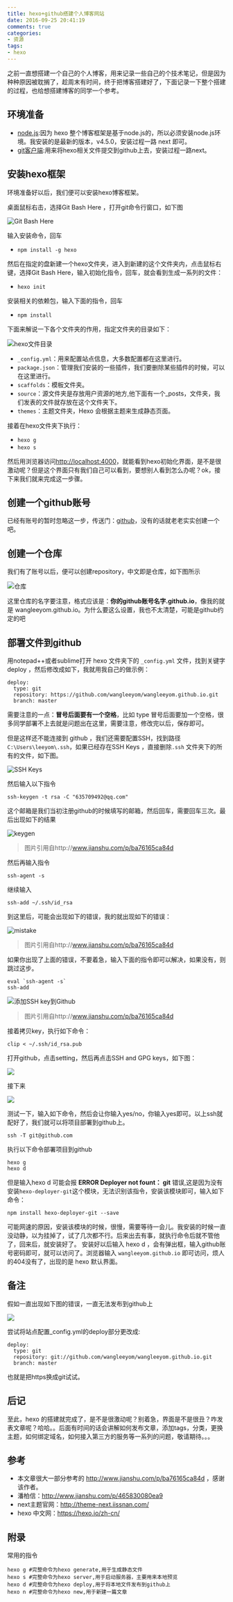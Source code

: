 ```yaml
---
title: hexo+github搭建个人博客网站
date: 2016-09-25 20:41:19
comments: true
categories:
- 资源
tags:
- hexo
---
```


之前一直想搭建一个自己的个人博客，用来记录一些自己的个技术笔记，但是因为种种原因被耽搁了，趁周末有时间，终于把博客搭建好了，下面记录一下整个搭建的过程，也给想搭建博客的同学一个参考。

<!-- more -->

## 环境准备

- [node.js](https://nodejs.org/en/):因为 hexo 整个博客框架是基于node.js的，所以必须安装node.js环境。我安装的是最新的版本，v4.5.0，安装过程一路 next 即可。
- [git客户端](https://git-scm.com/downloads/):用来将hexo相关文件提交到github上去，安装过程一路next。

## 安装hexo框架

环境准备好以后，我们便可以安装hexo博客框架。

桌面鼠标右击，选择Git Bash Here ，打开git命令行窗口，如下图

![Git Bash Here](/img/gitbash.png)

输入安装命令，回车

- `npm install -g hexo `

然后在指定的盘新建一个hexo文件夹，进入到新建的这个文件夹内，点击鼠标右键，选择Git Bash Here，输入初始化指令，回车，就会看到生成一系列的文件：

- `hexo init`

安装相关的依赖包，输入下面的指令，回车

- `npm install`

下面来解说一下各个文件夹的作用，指定文件夹的目录如下：

![hexo文件目录](/img/direction.png)

- `_config.yml`：用来配置站点信息，大多数配置都在这里进行。
- `package.json`：管理我们安装的一些插件，我们要删除某些插件的时候，可以在这里进行。
- `scaffolds`：模板文件夹。
- `source`：源文件夹是存放用户资源的地方,他下面有一个_posts，文件夹，我们发表的文件就存放在这个文件夹下。
- `themes`：主题文件夹，Hexo 会根据主题来生成静态页面。

接着在hexo文件夹下执行：

- `hexo g`
- `hexo s`

然后用浏览器访问[http://localhost:4000](http://localhost:4000)，就能看到hexo初始化界面，是不是很激动呢？但是这个界面只有我们自己可以看到，要想别人看到怎么办呢？ok，接下来我们就来完成这一步骤。

## 创建一个github账号

已经有账号的暂时忽略这一步，传送门：[github](https://github.com/)，没有的话就老老实实创建一个吧。

## 创建一个仓库

我们有了账号以后，便可以创建repository，中文即是仓库，如下图所示

![仓库](/img/repository.png)

这里仓库的名字要注意，格式应该是：**你的github账号名字.github.io**，像我的就是 wangleeyom.github.io。为什么要这么设置，我也不太清楚，可能是github约定的吧

## 部署文件到github

用notepad++或者sublime打开 hexo 文件夹下的 `_config.yml` 文件，找到关键字 deploy ，然后修改成如下，我就用我自己的做示例：

```
deploy:
  type: git
  repository: https://github.com/wangleeyom/wangleeyom.github.io.git
  branch: master

```

需要注意的一点：**冒号后面要有一个空格**，比如 type 冒号后面要加一个空格，很多同学部署不上去就是问题出在这里，需要注意，修改完以后，保存即可。

但是这样还不能连接到 github ，我们还需要配置SSH，找到路径`C:\Users\leeyom\.ssh`，如果已经存在SSH Keys ，直接删除`.ssh` 文件夹下的所有的文件，如下图。

![SSH Keys](/img/sshKeys.png)

然后输入以下指令

```
ssh-keygen -t rsa -C "635709492@qq.com"
```

这个邮箱是我们当初注册github的时候填写的邮箱，然后回车，需要回车三次。最后出现如下的结果

![keygen](/img/keygen.png)


>图片引用自http://www.jianshu.com/p/ba76165ca84d

然后再输入指令

```
ssh-agent -s
```
继续输入

```
ssh-add ~/.ssh/id_rsa
```

到这里后，可能会出现如下的错误，我的就出现如下的错误：

![mistake](/img/mistake.png)

>图片引用自http://www.jianshu.com/p/ba76165ca84d

如果你出现了上面的错误，不要着急，输入下面的指令即可以解决，如果没有，则跳过这步。

```
eval `ssh-agent -s`
ssh-add
```

![添加SSH key到Github](/img/keysuccess.png)

>图片引用自http://www.jianshu.com/p/ba76165ca84d

接着拷贝key，执行如下命令：

```
clip < ~/.ssh/id_rsa.pub
```

打开github，点击setting，然后再点击SSH and GPG keys，如下图：

![](/img/sshSetting.png)

接下来

![](/img/SSHkeys2.png)

测试一下，输入如下命令，然后会让你输入yes/no，你输入yes即可。以上ssh就配好了，我们就可以将项目部署到github上。

```
ssh -T git@github.com
```

执行以下命令部署项目到github

```
hexo g
hexo d
```

但是输入hexo d 可能会报 **ERROR Deployer not fount： git** 错误,这是因为没有安装`hexo-deployer-git`这个模块，无法识别该指令，安装该模块即可，输入如下命令：

```
npm install hexo-deployer-git --save
```

可能网速的原因，安装该模块的时候，很慢，需要等待一会儿。我安装的时候一直没动静，以为挂掉了，试了几次都不行。后来出去有事，就执行命令后就不管他了，回来后，就安装好了。
安装好以后输入 hexo d ，会有弹出框，输入github账号密码即可，就可以访问了。浏览器输入 `wangleeyom.github.io` 即可访问，烦人的404没有了，出现的是 hexo 默认界面。

## 备注

假如一直出现如下图的错误，一直无法发布到github上

![](/img/mistake_2.png)

尝试将站点配置_config.yml的deploy部分更改成:

```
deploy:
  type: git
  repository: git://github.com/wangleeyom/wangleeyom.github.io.git
  branch: master

```

也就是把https换成git试试。

## 后记

至此，hexo 的搭建就完成了，是不是很激动呢？别着急，界面是不是很丑？咋发表文章呢？哈哈。。后面有时间的话会讲解如何发布文章，添加tags，分类，更换主题，如何绑定域名，如何接入第三方的服务等一系列的问题，敬请期待。。。

## 参考

* 本文章很大一部分参考的 http://www.jianshu.com/p/ba76165ca84d ，感谢该作者。
* 潘柏信：http://www.jianshu.com/p/465830080ea9
* next主题官网：http://theme-next.iissnan.com/
* hexo 中文网：https://hexo.io/zh-cn/

## 附录

常用的指令

```
hexo g #完整命令为hexo generate,用于生成静态文件
hexo s #完整命令为hexo server,用于启动服务器，主要用来本地预览
hexo d #完整命令为hexo deploy,用于将本地文件发布到github上
hexo n #完整命令为hexo new,用于新建一篇文章
```
